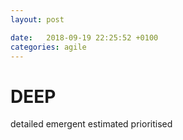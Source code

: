 ```yaml
---
layout: post

date:   2018-09-19 22:25:52 +0100
categories: agile
---
```

DEEP
====

detailed emergent estimated prioritised
